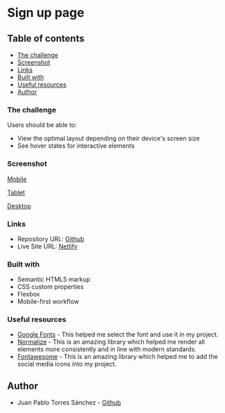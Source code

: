 # Sign up page

## Table of contents

  - [The challenge](#the-challenge)
  - [Screenshot](#screenshot)
  - [Links](#links)
  - [Built with](#built-with)
  - [Useful resources](#useful-resources)
  - [Author](#author)

### The challenge

Users should be able to:

- View the optimal layout depending on their device's screen size
- See hover states for interactive elements

### Screenshot

[Mobile](images/mobile.png)

[Tablet](images/tablet.png)

[Desktop](images/desktop.png)

### Links

- Repository URL: [Github](https://github.com/juanptsanchez/sign-up-page)
- Live Site URL: [Netlify](https://sign-up-page-test.netlify.app/)

### Built with

- Semantic HTML5 markup
- CSS custom properties
- Flexbox
- Mobile-first workflow

### Useful resources

- [Google Fonts](https://fonts.google.com/) - This helped me select the font and use it in my project.
- [Normalize](https://necolas.github.io/normalize.css/) - This is an amazing library which helped me render all elements more consistently and in line with modern standards.
- [Fontawesome](https://fontawesome.com/) - This is an amazing library which helped me to add the social media icons into my project.

## Author

- Juan Pablo Torres Sánchez - [Github](https://github.com/juanptsanchez)
